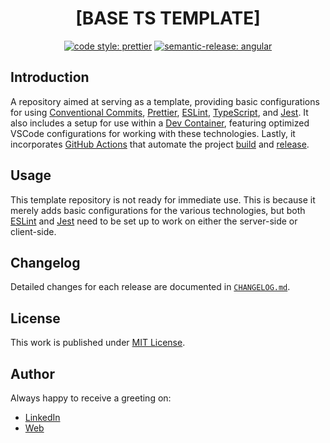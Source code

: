 <div align=center>

# [BASE TS TEMPLATE]

[![code style: prettier](https://img.shields.io/badge/code_style-prettier-ff69b4.svg)](https://github.com/prettier/prettier)
[![semantic-release: angular](https://img.shields.io/badge/semantic--release-angular-e10079?logo=semantic-release)](https://github.com/semantic-release/semantic-release)

</div>

## Introduction

A repository aimed at serving as a template, providing basic configurations for using [Conventional Commits](https://www.conventionalcommits.org/en/v1.0.0/), [Prettier](https://prettier.io/), [ESLint](https://eslint.org/), [TypeScript](https://www.typescriptlang.org/), and [Jest](https://jestjs.io/). It also includes a setup for use within a [Dev Container](https://code.visualstudio.com/docs/devcontainers/containers), featuring optimized VSCode configurations for working with these technologies. Lastly, it incorporates [GitHub Actions](https://github.com/features/actions) that automate the project [build](./.github/workflows/build.yml) and [release](./.github/workflows/release.yml).

## Usage

This template repository is not ready for immediate use. This is because it merely adds basic configurations for the various technologies, but both [ESLint](https://eslint.org/) and [Jest](https://jestjs.io/) need to be set up to work on either the server-side or client-side.

## Changelog

Detailed changes for each release are documented in [`CHANGELOG.md`](./CHANGELOG.md).

## License

This work is published under [MIT License](./LICENSE).

## Author

Always happy to receive a greeting on:

- [LinkedIn](https://www.linkedin.com/in/cristian-marcelo-de-picciotto/)
- [Web](https://d3p1.dev/)
